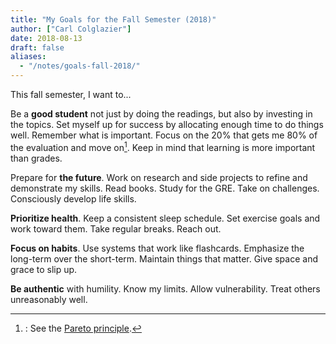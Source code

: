 ```yaml
---
title: "My Goals for the Fall Semester (2018)"
author: ["Carl Colglazier"]
date: 2018-08-13
draft: false
aliases:
  - "/notes/goals-fall-2018/"
---
```


This fall semester, I want to...

Be a **good student** not just by doing the readings, but also by
investing in the topics. Set myself up for success by allocating
enough time to do things well. Remember what is important. Focus on
the 20% that gets me 80% of the evaluation and move
on[^fn:1]. Keep in mind that learning is more important than
grades.

Prepare for **the future**. Work on research and side projects to
refine and demonstrate my skills. Read books. Study for the GRE. Take
on challenges. Consciously develop life skills.

**Prioritize health**. Keep a consistent sleep schedule. Set exercise
goals and work toward them. Take regular breaks. Reach out.

**Focus on habits**. Use systems that work like flashcards. Emphasize
the long-term over the short-term. Maintain things that matter. Give
space and grace to slip up.

**Be authentic** with humility. Know my limits. Allow vulnerability.
Treat others unreasonably well.

[^fn:1]: : See the [Pareto principle](https://en.wikipedia.org/wiki/Pareto%5Fprinciple).